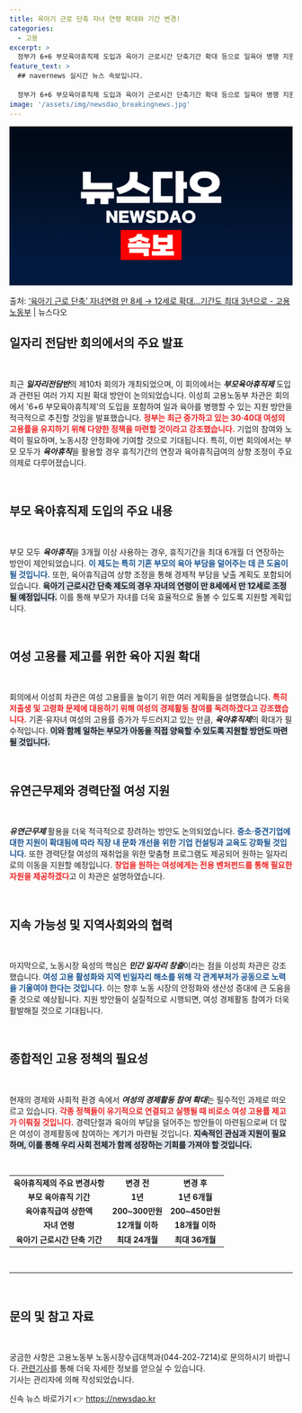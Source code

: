 ```yaml
---
title: 육아기 근로 단축 자녀 연령 확대와 기간 변경!
categories:
  - 고용
excerpt: >
  정부가 6+6 부모육아휴직제 도입과 육아기 근로시간 단축기간 확대 등으로 일육아 병행 지원을 적극 확대하기로…
feature_text: >
  ## navernews 실시간 뉴스 속보입니다.

  정부가 6+6 부모육아휴직제 도입과 육아기 근로시간 단축기간 확대 등으로 일육아 병행 지원을 적극 확대하기로…
image: '/assets/img/newsdao_breakingnews.jpg'
---
```


![뉴스다오 속보](/assets/img/newsdao_breakingnews.jpg)

<p>출처: <a href="https://newsdao.kr/2160" rel="dofollow">‘육아기 근로 단축’ 자녀연령 만 8세 → 12세로 확대…기간도 최대 3년으로 - 고용노동부</a> | 뉴스다오</p>

<h2 data-ke-size="size26">일자리 전담반 회의에서의 주요 발표</h2>

<p data-ke-size="size16">&nbsp;</p>

최근 ***일자리전담반***의 제10차 회의가 개최되었으며, 이 회의에서는 ***부모육아휴직제*** 도입과 관련된 여러 가지 지원 확대 방안이 논의되었습니다. 이성희 고용노동부 차관은 회의에서 '6+6 부모육아휴직제'의 도입을 포함하여 일과 육아를 병행할 수 있는 지원 방안을 적극적으로 추진할 것임을 발표했습니다. <b><span style="color: #ee2323;">정부는 최근 증가하고 있는 30·40대 여성의 고용률을 유지하기 위해 다양한 정책을 마련할 것이라고 강조했습니다.</span></b> 기업의 참여와 노력이 필요하며, 노동시장 안정화에 기여할 것으로 기대됩니다. 특히, 이번 회의에서는 부모 모두가 ***육아휴직***을 활용할 경우 휴직기간의 연장과 육아휴직급여의 상향 조정이 주요 의제로 다루어졌습니다.

<p data-ke-size="size16">&nbsp;</p>

<h2 data-ke-size="size26">부모 육아휴직제 도입의 주요 내용</h2>

<p data-ke-size="size16">&nbsp;</p>

부모 모두 ***육아휴직***을 3개월 이상 사용하는 경우, 휴직기간을 최대 6개월 더 연장하는 방안이 제안되었습니다. <b><span style="color: #1a5490;">이 제도는 특히 기혼 부모의 육아 부담을 덜어주는 데 큰 도움이 될 것입니다.</span></b> 또한, 육아휴직급여 상향 조정을 통해 경제적 부담을 낮출 계획도 포함되어 있습니다. <b><span style="background-color: #21538527;">육아기 근로시간 단축 제도의 경우 자녀의 연령이 만 8세에서 만 12세로 조정될 예정입니다.</span></b> 이를 통해 부모가 자녀를 더욱 효율적으로 돌볼 수 있도록 지원할 계획입니다.

<p data-ke-size="size16">&nbsp;</p>

<h2 data-ke-size="size26">여성 고용률 제고를 위한 육아 지원 확대</h2>

<p data-ke-size="size16">&nbsp;</p>

회의에서 이성희 차관은 여성 고용률을 높이기 위한 여러 게획들을 설명했습니다. <b><span style="color: #ee2323;">특히 저출생 및 고령화 문제에 대응하기 위해 여성의 경제활동 참여를 독려하겠다고 강조했습니다.</span></b> 기혼·유자녀 여성의 고용률 증가가 두드러지고 있는 만큼, ***육아휴직제***의 확대가 필수적입니다. <b><span style="background-color: #21538527;">이와 함께 일하는 부모가 아동을 직접 양육할 수 있도록 지원할 방안도 마련될 것입니다.</span></b> 

<p data-ke-size="size16">&nbsp;</p>

<h2 data-ke-size="size26">유연근무제와 경력단절 여성 지원</h2>

<p data-ke-size="size16">&nbsp;</p>

***유연근무제*** 활용을 더욱 적극적으로 장려하는 방안도 논의되었습니다. <b><span style="color: #1a5490;">중소·중견기업에 대한 지원이 확대됨에 따라 직장 내 문화 개선을 위한 기업 컨설팅과 교육도 강화될 것입니다.</span></b> 또한 경력단절 여성의 재취업을 위한 맞춤형 프로그램도 제공되어 원하는 일자리로의 이동을 지원할 예정입니다. <b><span style="color: #ee2323;">창업을 원하는 여성에게는 전용 벤처펀드를 통해 필요한 자원을 제공하겠다</span></b>고 이 차관은 설명하였습니다.

<p data-ke-size="size16">&nbsp;</p>

<h2 data-ke-size="size26">지속 가능성 및 지역사회와의 협력</h2>

<p data-ke-size="size16">&nbsp;</p>

마지막으로, 노동시장 육성의 핵심은 ***민간 일자리 창출***이라는 점을 이성희 차관은 강조했습니다. <b><span style="color: #1a5490;">여성 고용 활성화와 지역 빈일자리 해소를 위해 각 관계부처가 공동으로 노력을 기울여야 한다는 것입니다.</span></b> 이는 향후 노동 시장의 안정화와 생산성 증대에 큰 도움을 줄 것으로 예상됩니다. 지원 방안들이 실질적으로 시행되면, 여성 경제활동 참여가 더욱 활발해질 것으로 기대됩니다.

<p data-ke-size="size16">&nbsp;</p>

<h2 data-ke-size="size26">종합적인 고용 정책의 필요성</h2>

<p data-ke-size="size16">&nbsp;</p>

현재의 경제와 사회적 환경 속에서 ***여성의 경제활동 참여 확대***는 필수적인 과제로 떠오르고 있습니다. <b><span style="color: #ee2323;">각종 정책들이 유기적으로 연결되고 실행될 때 비로소 여성 고용률 제고가 이뤄질 것입니다.</span></b> 경력단절과 육아의 부담을 덜어주는 방안들이 마련됨으로써 더 많은 여성이 경제활동에 참여하는 계기가 마련될 것입니다. <b><span style="background-color: #21538527;">지속적인 관심과 지원이 필요하며, 이를 통해 우리 사회 전체가 함께 성장하는 기회를 가져야 할 것입니다.</span></b>

<p data-ke-size="size16">&nbsp;</p>

<table>
<tbody>
<tr>
<td style="text-align: center; height: 17px;"><b>육아휴직제의 주요 변경사항</b></td>
<td style="text-align: center; height: 17px;"><b>변경 전</b></td>
<td style="text-align: center; height: 17px;"><b>변경 후</b></td>
</tr>
<tr>
<td style="text-align: center; height: 17px;"><b>부모 육아휴직 기간</b></td>
<td style="text-align: center; height: 17px;"><b>1년</b></td>
<td style="text-align: center; height: 17px;"><b>1년 6개월</b></td>
</tr>
<tr>
<td style="text-align: center; height: 17px;"><b>육아휴직급여 상한액</b></td>
<td style="text-align: center; height: 17px;"><b>200~300만원</b></td>
<td style="text-align: center; height: 17px;"><b>200~450만원</b></td>
</tr>
<tr>
<td style="text-align: center; height: 17px;"><b>자녀 연령</b></td>
<td style="text-align: center; height: 17px;"><b>12개월 이하</b></td>
<td style="text-align: center; height: 17px;"><b>18개월 이하</b></td>
</tr>
<tr>
<td style="text-align: center; height: 17px;"><b>육아기 근로시간 단축 기간</b></td>
<td style="text-align: center; height: 17px;"><b>최대 24개월</b></td>
<td style="text-align: center; height: 17px;"><b>최대 36개월</b></td>
</tr>
</tbody>
</table>

<p data-ke-size="size16">&nbsp;</p>

<hr>

<p data-ke-size="size16">&nbsp;</p>

<h2 data-ke-size="size26">문의 및 참고 자료</h2>

<p data-ke-size="size16">&nbsp;</p>

궁금한 사항은 고용노동부 노동시장수급대책과(044-202-7214)로 문의하시기 바랍니다. <a href="https://newsdao.kr/2160">관련기사</a>를 통해 더욱 자세한 정보를 얻으실 수 있습니다. <br/>
기사는 관리자에 의해 작성되었습니다. 

신속 뉴스 바로가기 👉 <a href="https://newsdao.kr" rel="dofollow">https://newsdao.kr</a>


